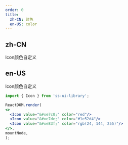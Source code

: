 ```yaml
---
order: 0
title:
  zh-CN: 颜色
  en-US: color
---
```


## zh-CN

Icon颜色自定义

## en-US

Icon颜色自定义

  ```jsx
import { Icon } from 'ss-ui-library';

ReactDOM.render(
  <>
    <Icon value="&#xe7c0;" color="red"/>
    <Icon value="&#xe7de;" color="#1e52d4"/>
    <Icon value="&#xe83f;" color="rgb(24, 144, 255)"/>
  </>,
  mountNode,
);
```
